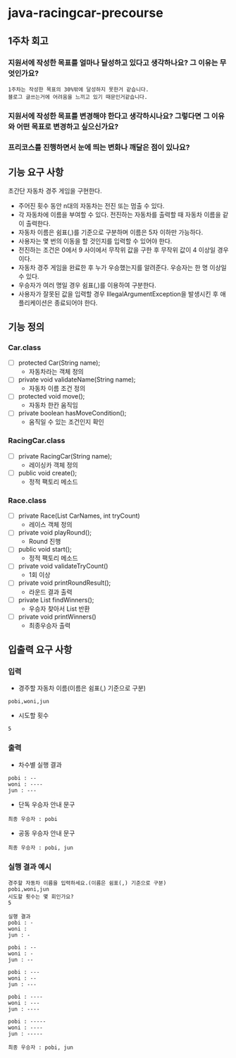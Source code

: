 # java-racingcar-precourse

## 1주차 회고

### 지원서에 작성한 목표를 얼마나 달성하고 있다고 생각하나요? 그 이유는 무엇인가요?

~~~
1주차는 작성한 목표의 30%밖에 달성하지 못한거 같습니다.
블로그 글쓰는거에 어려움을 느끼고 있기 때문인거같습니다.
~~~

### 지원서에 작성한 목표를 변경해야 한다고 생각하시나요? 그렇다면 그 이유와 어떤 목표로 변경하고 싶으신가요?

### 프리코스를 진행하면서 눈에 띄는 변화나 깨달은 점이 있나요?

## 기능 요구 사항

초간단 자동차 경주 게임을 구현한다.

* 주어진 횟수 동안 n대의 자동차는 전진 또는 멈출 수 있다.
* 각 자동차에 이름을 부여할 수 있다. 전진하는 자동차를 출력할 때 자동차 이름을 같이 출력한다.
* 자동차 이름은 쉼표(,)를 기준으로 구분하며 이름은 5자 이하만 가능하다.
* 사용자는 몇 번의 이동을 할 것인지를 입력할 수 있어야 한다.
* 전진하는 조건은 0에서 9 사이에서 무작위 값을 구한 후 무작위 값이 4 이상일 경우이다.
* 자동차 경주 게임을 완료한 후 누가 우승했는지를 알려준다. 우승자는 한 명 이상일 수 있다.
* 우승자가 여러 명일 경우 쉼표(,)를 이용하여 구분한다.
* 사용자가 잘못된 값을 입력할 경우 IllegalArgumentException을 발생시킨 후 애플리케이션은 종료되어야 한다.

## 기능 정의

### Car.class

- [ ] protected Car(String name);
    - 자동차라는 객체 정의
- [ ] private void validateName(String name);
    - 자동차 이름 조건 정의
- [ ] protected void move();
    - 자동차 한칸 움직임
- [ ] private boolean hasMoveCondition();
    - 움직일 수 있는 조건인지 확인

### RacingCar.class

- [ ] private RacingCar(String name);
    - 레이싱카 객체 정의
- [ ] public void create();
    - 정적 팩토리 메소드

### Race.class

- [ ] private Race(List<String> CarNames, int tryCount)
    - 레이스 객체 정의
- [ ] private void playRound();
    - Round 진행
- [ ] public void start();
    - 정적 팩토리 메소드
- [ ] private void validateTryCount()
    - 1회 이상
- [ ] private void printRoundResult();
    - 라운드 결과 출력
- [ ] private List<String> findWinners();
    - 우승자 찾아서 List 반환
- [ ] private void printWinners()
    - 최종우승자 출력

## 입출력 요구 사항

### 입력

- 경주할 자동차 이름(이름은 쉼표(,) 기준으로 구분)

```
pobi,woni,jun
```

- 시도할 횟수

```
5
```

### 출력

- 차수별 실행 결과

```
pobi : --
woni : ----
jun : ---
```

- 단독 우승자 안내 문구

```
최종 우승자 : pobi
```

- 공동 우승자 안내 문구

```
최종 우승자 : pobi, jun
```

### 실행 결과 예시

```
경주할 자동차 이름을 입력하세요.(이름은 쉼표(,) 기준으로 구분)
pobi,woni,jun
시도할 횟수는 몇 회인가요?
5

실행 결과
pobi : -
woni : 
jun : -

pobi : --
woni : -
jun : --

pobi : ---
woni : --
jun : ---

pobi : ----
woni : ---
jun : ----

pobi : -----
woni : ----
jun : -----

최종 우승자 : pobi, jun
```
